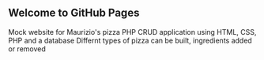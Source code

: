 ## Welcome to GitHub Pages

Mock website for Maurizio's pizza
PHP
CRUD application using HTML, CSS, PHP and a database
Differnt types of pizza can be built, ingredients added or removed 
